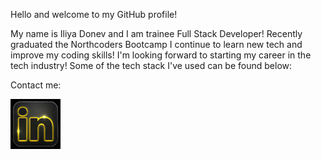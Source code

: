 Hello and welcome to my GitHub profile!

My name is Iliya Donev and I am trainee Full Stack Developer! Recently graduated the Northcoders Bootcamp I continue to learn new tech and improve my coding skills! I'm looking forward to starting my career in the tech industry! Some of the tech stack I've used can be found below:



Contact me:

<a href="https://www.linkedin.com/in/IDonev/" target='_blank' rel='noopener noreferrer'><img src="https://github.com/MrDonev/MrDonev/blob/main/linkedin.jpeg" alt='linkedin'/></a>

